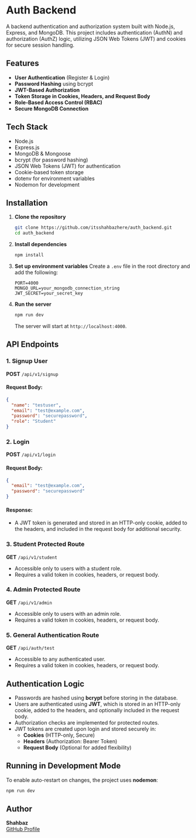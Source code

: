 # Auth Backend

A backend authentication and authorization system built with Node.js, Express, and MongoDB. This project includes authentication (AuthN) and authorization (AuthZ) logic, utilizing JSON Web Tokens (JWT) and cookies for secure session handling.

## Features

- **User Authentication** (Register & Login)
- **Password Hashing** using bcrypt
- **JWT-Based Authorization**
- **Token Storage in Cookies, Headers, and Request Body**
- **Role-Based Access Control (RBAC)**
- **Secure MongoDB Connection**

## Tech Stack

- Node.js
- Express.js
- MongoDB & Mongoose
- bcrypt (for password hashing)
- JSON Web Tokens (JWT) for authentication
- Cookie-based token storage
- dotenv for environment variables
- Nodemon for development

## Installation

1. **Clone the repository**
   ```sh
   git clone https://github.com/itsshahbazhere/auth_backend.git
   cd auth_backend
   ```

2. **Install dependencies**
   ```sh
   npm install
   ```

3. **Set up environment variables**
   Create a `.env` file in the root directory and add the following:
   ```env
   PORT=4000
   MONGO_URL=your_mongodb_connection_string
   JWT_SECRET=your_secret_key
   ```

4. **Run the server**
   ```sh
   npm run dev
   ```
   The server will start at `http://localhost:4000`.

## API Endpoints

### 1. Signup User
**POST** `/api/v1/signup`
#### Request Body:
```json
{
  "name": "testuser",
  "email": "test@example.com",
  "password": "securepassword",
  "role": "Student"
}
```

### 2. Login
**POST** `/api/v1/login`
#### Request Body:
```json
{
  "email": "test@example.com",
  "password": "securepassword"
}
```

#### Response:
- A JWT token is generated and stored in an HTTP-only cookie, added to the headers, and included in the request body for additional security.

### 3. Student Protected Route
**GET** `/api/v1/student`
- Accessible only to users with a student role.
- Requires a valid token in cookies, headers, or request body.

### 4. Admin Protected Route
**GET** `/api/v1/admin`
- Accessible only to users with an admin role.
- Requires a valid token in cookies, headers, or request body.

### 5. General Authentication Route
**GET** `/api/auth/test`
- Accessible to any authenticated user.
- Requires a valid token in cookies, headers, or request body.

## Authentication Logic

- Passwords are hashed using **bcrypt** before storing in the database.
- Users are authenticated using **JWT**, which is stored in an HTTP-only cookie, added to the headers, and optionally included in the request body.
- Authorization checks are implemented for protected routes.
- JWT tokens are created upon login and stored securely in:
  - **Cookies** (HTTP-only, Secure)
  - **Headers** (Authorization: Bearer Token)
  - **Request Body** (Optional for added flexibility)

## Running in Development Mode
To enable auto-restart on changes, the project uses **nodemon**:
```sh
npm run dev
```

## Author
**Shahbaz**  
[GitHub Profile](https://github.com/itsshahbazhere)

